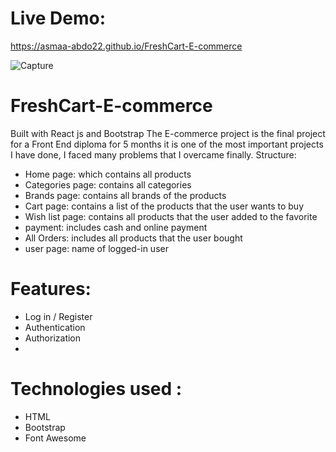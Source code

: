 # Live Demo: 
https://asmaa-abdo22.github.io/FreshCart-E-commerce


![Capture](https://github.com/Asmaa-Abdo22/FreshCart-E-commerce/assets/152712176/f7a8869d-f20c-4a34-beb5-d0e1c1ff3246)

# FreshCart-E-commerce 
Built with React js and Bootstrap
The E-commerce project is the final project for a Front End diploma for 5 months 
 it is one of the most important projects I have done, I faced many problems that I overcame finally.
 Structure:
  * Home page: which contains all products
  * Categories page: contains all categories
  * Brands page:  contains all brands of the products
  * Cart page: contains a list of the products that the user wants to buy
  * Wish list page: contains all products that the user added to the favorite
  * payment: includes cash and online payment
  * All Orders: includes all products that the user bought
  * user page: name of logged-in user

# Features:
  * Log in / Register
  * Authentication
  * Authorization
  * 
# Technologies used :
* HTML
* Bootstrap
* Font Awesome
